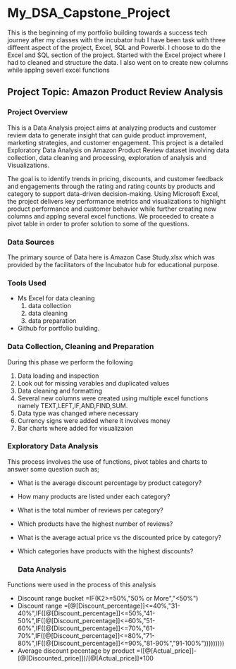 # My_DSA_Capstone_Project

This is the beginning of my portfolio building towards a success tech journey after my classes with the incubator hub
I have been task with three diffeent aspect of the project, Excel, SQL and Powerbi. I choose to do the Excel and SQL section of the project.
Started with the Excel project where I had to cleaned and structure the data.
I also went on to create new columns while applng severl excel functions

## Project Topic: Amazon Product Review Analysis

### Project Overview
This is a Data Analysis project aims at analyzing products and customer review data to generate insight that can
guide product improvement, marketing strategies, and customer engagement.
This project is a detailed Exploratory Data Analysis on Amazon Product Review dataset involving data collection, data cleaning and processing, exploration of analysis and Visualizations.

The goal is to identify trends in pricing, discounts, and customer feedback and engagements through the rating and rating counts by products and category to support data-driven decision-making. Using Microsoft Excel, the project delivers key performance metrics and visualizations to highlight product performance and customer behavior while further creating new columns and applng several excel functions. We proceeded to create a pivot table in order to profer solution to some of the questions.

### Data Sources
The primary source of Data here is Amazon Case Study.xlsx which was provided by the facilitators of the Incubator hub for educational purpose.

### Tools Used
- Ms Excel for data cleaning
  1. data collection
  2. data cleaning
  3. data preparation
 - Github for portfolio building.
    
  ### Data Collection, Cleaning and Preparation
  During this phase we perform the following
  1. Data loading and inspection
  2. Look out for missing varables and duplicated values 
  3. Data cleaning and formatting
  4. Several new columns were created using multiple excel functions namely TEXT,LEFT,IF,AND,FIND,SUM.
  5. Data type was changed where necessary
  6. Currency signs were added where it involves money
  7. Bar charts where added for visualizaion
     
  ### Exploratory Data Analysis
  
  This process involves the use of functions, pivot tables and charts to answer some question such as; 
  - What is the average discount percentage by product category?
  - How many products are listed under each category?
  - What is the total number of reviews per category?
  - Which products have the highest number of reviews?
  - What is the average actual price vs the discounted price by category?
  - Which categories have products with the highest discounts?
 
    ### Data Analysis
    
  Functions were used in the process of this analysis
  - Discount range bucket =IF(K2>=50%,"50% or More","<50%")
  - Discount range =[@[Discount_percentage]]<=40%,"31-40%",IF([@[Discount_percentage]]<=50%,"41-50%",IF([@[Discount_percentage]]<=60%,"51-60%",IF([@[Discount_percentage]]<=70%,"61-70%",IF([@[Discount_percentage]]<=80%,"71-80%",IF([@[Discount_percentage]]<=90%,"81-90%","91-100%")))))))))
  -  Average discount pecentage by product =([@[Actual_price]]-[@[Discounted_price]])/[@[Actual_price]]*100


